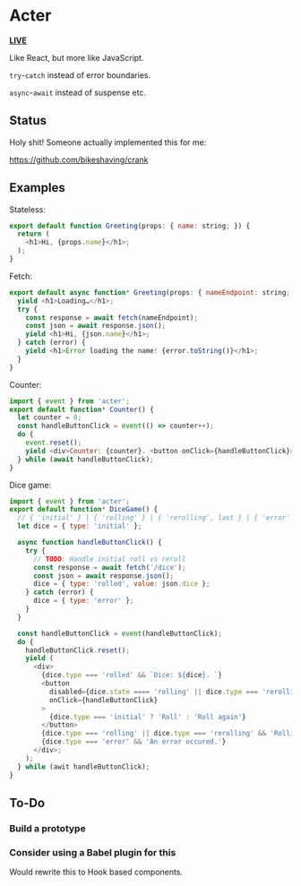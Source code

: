 # Acter

[**LIVE**](https://tomashubelbauer.github.io/acter)

Like React, but more like JavaScript.

`try`-`catch` instead of error boundaries.

`async`-`await` instead of suspense etc.

## Status

Holy shit! Someone actually implemented this for me:

https://github.com/bikeshaving/crank

## Examples

Stateless:

```js
export default function Greeting(props: { name: string; }) {
  return (
    <h1>Hi, {props.name}</h1>;
  );
}
```

Fetch:

```js
export default async function* Greeting(props: { nameEndpoint: string; }) {
  yield <h1>Loading…</h1>;
  try {
    const response = await fetch(nameEndpoint);
    const json = await response.json();
    yield <h1>Hi, {json.name}</h1>;
  } catch (error) {
    yield <h1>Error loading the name! {error.toString()}</h1>;
  }
}
```

Counter:

```js
import { event } from 'acter';
export default function* Counter() {
  let counter = 0;
  const handleButtonClick = event(() => counter++);
  do {
    event.reset();
    yield <div>Counter: {counter}. <button onClick={handleButtonClick}>Click</button></div>;
  } while (await handleButtonClick);
}
```

Dice game:

```js
import { event } from 'acter';
export default function* DiceGame() {
  // { 'initial' } | { 'rolling' } | { 'rerolling', last } | { 'error' } | { 'rolled', value }
  let dice = { type: 'initial' };

  async function handleButtonClick() {
    try {
      // TODO: Handle initial roll vs reroll
      const response = await fetch('/dice');
      const json = await response.json();
      dice = { type: 'rolled', value: json.dice };
    } catch (error) {
      dice = { type: 'error' };
    }
  }

  const handleButtonClick = event(handleButtonClick);
  do {
    handleButtonClick.reset();
    yield (
      <div>
        {dice.type === 'rolled' && `Dice: ${dice}. `}
        <button
          disabled={dice.state ==== 'rolling' || dice.type === 'rerolling'}
          onClick={handleButtonClick}
        >
          {dice.type === 'initial' ? 'Roll' : 'Roll again'}
        </button>
        {dice.type === 'rolling' || dice.type === 'rerolling' && 'Rolling…'}
        {dice.type === 'error' && 'An error occured.'}
      </div>;
    );
  } while (awit handleButtonClick);
}
```

## To-Do

### Build a prototype 

### Consider using a Babel plugin for this

Would rewrite this to Hook based components.
